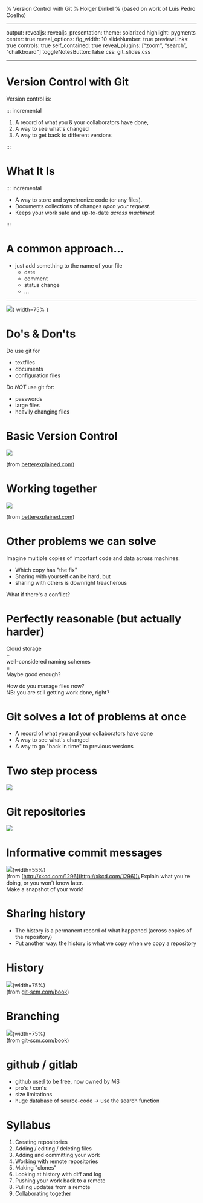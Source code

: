 % Version Control with Git
% Holger Dinkel 
% (based on work of Luis Pedro Coelho)

---
output:
revealjs::revealjs_presentation:
theme: solarized
highlight: pygments
center: true
reveal_options:
fig_width: 10
slideNumber: true
previewLinks: true
controls: true
self_contained: true
reveal_plugins: [“zoom”, “search”, "chalkboard"]
toggleNotesButton: false
css: git_slides.css 

---

Version Control with Git
========================

Version control is:

::: incremental

1.  A record of what you & your collaborators have done,
2.  A way to see what's changed
3.  A way to get back to different versions

:::

What It Is
==========

::: incremental

-   A way to store and synchronize code (or any files).
-   Documents collections of changes *upon your request*.
-   Keeps your work safe and up-to-date *across machines*!

:::

A common approach...
=====================

- just add something to the name of your file 
  - date
  - comment
  - status change
  - ...

---

![](phd101212s-versions.gif){ width=75% }


Do's & Don'ts
=============
Do use git for

- textfiles
- documents
- configuration files

Do *NOT* use git for:

- passwords
- large files
- heavily changing files


Basic Version Control
=====================

![](basic_diffs.png)

(from [betterexplained.com](betterexplained.com))


Working together
===============

![](centralized_example.png)

(from [betterexplained.com](betterexplained.com))

Other problems we can solve
===========================

Imagine multiple copies of important code and data across machines:

-   Which copy has "the fix"
-   Sharing with yourself can be hard, but
-   sharing with others is downright treacherous

What if there's a conflict?

Perfectly reasonable (but actually harder)
==========================================

Cloud storage\
+\
well-considered naming schemes\
=\
Maybe good enough?

How do you manage files now?\
NB: you are still getting work done, right?

Git solves a lot of problems at once
====================================

-   A record of what you and your collaborators have done
-   A way to see what's changed
-   A way to go "back in time" to previous versions

Two step process
==============

![](repo_single.svg)

Git repositories
================

![](repo_distributed.svg)

Informative commit messages
===========================

![](git_commit.png){width=55%}\
(from [http://xkcd.com/1296](http://xkcd.com/1296))\
Explain what you're doing, or you won't know later.\
Make a snapshot of your work!

Sharing history
===============

-   The history is a permanent record of what happened (across copies of
    the repository)
-   Put another way: the history is what we copy when we copy a
    repository

History
========

![](head-to-testing.png){width=75%}\
(from [git-scm.com/book](git-scm.com/book))

Branching
========

![](advance-testing.png){width=75%}\
(from [git-scm.com/book](git-scm.com/book))

github  / gitlab
===============

- github used to be free, now owned by MS
- pro's / con's
- size limitations
- huge database of source-code -> use the search function

Syllabus
========

1.  Creating repositories
2.  Adding / editing / deleting files
3.  Adding and committing your work
4.  Working with remote repositories
5.  Making "clones"
6.  Looking at history with diff and log
7.  Pushing your work back to a remote
8.  Pulling updates from a remote
9.  Collaborating together

